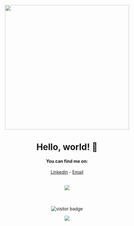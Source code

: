 <div align="center">
  <img src="https://i.imgur.com/8MupZHY.gif" width="400px" />
  <br>
  
  # Hello, world! 👋

  #### You can find me on:
  [LinkedIn](https://www.linkedin.com/in/ketan-mehta1304) - [Email](meetketanmehta@gmail.com)
  <br>
  <br>
  <br>
  <img src="https://github-readme-stats.vercel.app/api?username=ketan-mehta1304&show_icons=true&line_height=45&include_all_commits=true" />  
  <br>
  <br>
  <br>
  <img src="https://visitor-badge.laobi.icu/badge?page_id=ketan-mehta1304" alt="visitor badge"/>
  <br>


<img src="https://github-readme-stats.vercel.app/api/top-langs/?username=ketan-mehta1304&layout=compact" />


</div>


